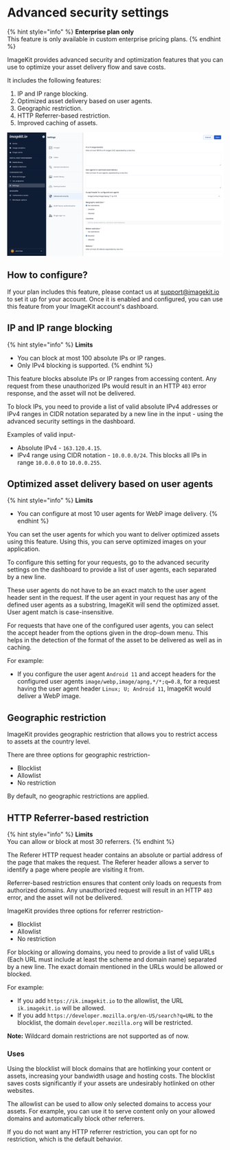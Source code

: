 # Advanced security settings

{% hint style="info" %}
**Enterprise plan only**\
This feature is only available in custom enterprise pricing plans.
{% endhint %}

ImageKit provides advanced security and optimization features that you can use to optimize your asset delivery flow and save costs.

It includes the following features:
1. IP and IP range blocking.
2. Optimized asset delivery based on user agents.
3. Geographic restriction.
4. HTTP Referrer-based restriction.
5. Improved caching of assets.

![Advanced security settings in ImageKit's dashboard](<../.gitbook/assets/advanced-security-settings.png>)

## How to configure?

If your plan includes this feature, please contact us at support@imagekit.io to set it up for your account. Once it is enabled and configured, you can use this feature from your ImageKit account's dashboard.

## IP and IP range blocking

{% hint style="info" %}
**Limits**
- You can block at most 100 absolute IPs or IP ranges.
- Only IPv4 blocking is supported.
{% endhint %}

This feature blocks absolute IPs or IP ranges from accessing content. Any request from these unauthorized IPs would result in an HTTP `403` error response, and the asset will not be delivered.

To block IPs, you need to provide a list of valid absolute IPv4 addresses or IPv4 ranges in CIDR notation separated by a new line in the input - using the advanced security settings in the dashboard.

Examples of valid input- 
- Absolute IPv4 - `163.120.4.15`.
- IPv4 range using CIDR notation - `10.0.0.0/24`. This blocks all IPs in range `10.0.0.0` to `10.0.0.255`.

## Optimized asset delivery based on user agents

{% hint style="info" %}
**Limits**
- You can configure at most 10 user agents for WebP image delivery.
{% endhint %}

You can set the user agents for which you want to deliver optimized assets using this feature. Using this, you can serve optimized images on your application.

To configure this setting for your requests, go to the advanced security settings on the dashboard to provide a list of user agents, each separated by a new line.

These user agents do not have to be an exact match to the user agent header sent in the request. If the user agent in your request has any of the defined user agents as a substring, ImageKit will send the optimized asset. User agent match is case-insensitive.

For requests that have one of the configured user agents, you can select the accept header from the options given in the drop-down menu. This helps in the detection of the format of the asset to be delivered as well as in caching.

For example:
- If you configure the user agent `Android 11` and accept headers for the configured user agents `image/webp,image/apng,*/*;q=0.8`, for a request having the user agent header `Linux; U; Android 11`, ImageKit would deliver a WebP image.

## Geographic restriction

ImageKit provides geographic restriction that allows you to restrict access to assets at the country level.

There are three options for geographic restriction-

- Blocklist
- Allowlist
- No restriction

By default, no geographic restrictions are applied.

## HTTP Referrer-based restriction

{% hint style="info" %}
**Limits**\
You can allow or block at most 30 referrers.
{% endhint %}

The Referer HTTP request header contains an absolute or partial address of the page that makes the request. The Referer header allows a server to identify a page where people are visiting it from.

Referrer-based restriction ensures that content only loads on requests from authorized domains. Any unauthorized request will result in an HTTP `403` error, and the asset will not be delivered.

ImageKit provides three options for referrer restriction-

- Blocklist 
- Allowlist
- No restriction

For blocking or allowing domains, you need to provide a list of valid URLs (Each URL must include at least the scheme and domain name) separated by a new line. The exact domain mentioned in the URLs would be allowed or blocked.

For example:
- If you add `https://ik.imagekit.io` to the allowlist, the URL `ik.imagekit.io` will be allowed.
- If you add `https://developer.mozilla.org/en-US/search?q=URL` to the blocklist, the domain `developer.mozilla.org` will be restricted.

**Note:** Wildcard domain restrictions are not supported as of now.

### Uses
Using the blocklist will block domains that are hotlinking your content or assets, increasing your bandwidth usage and hosting costs. The blocklist saves costs significantly if your assets are undesirably hotlinked on other websites.

The allowlist can be used to allow only selected domains to access your assets. For example, you can use it to serve content only on your allowed domains and automatically block other referrers.

If you do not want any HTTP referrer restriction, you can opt for no restriction, which is the default behavior.
